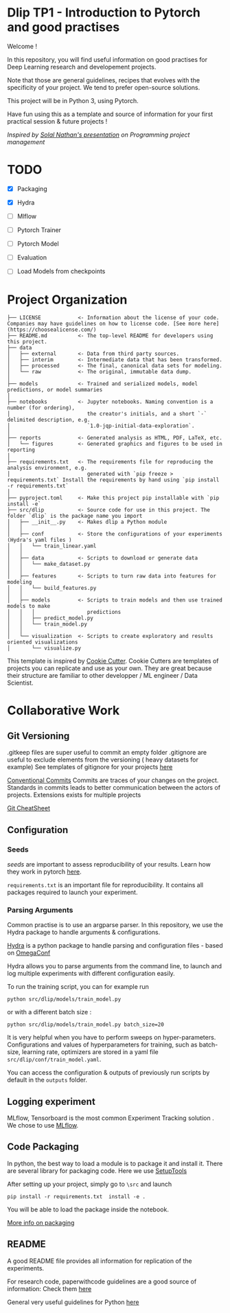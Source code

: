 # Dlip TP1 - Introduction to Pytorch and good practises
Welcome !

In this repository, you will find useful information  on good practises for Deep Learning research and developement projects.   

Note that those are general guidelines, recipes that evolves with the specificity of your project. We tend to prefer open-source solutions. 

This project will be in Python 3, using Pytorch. 

Have fun using this as a template and source of information for your first practical session & future projects !

*Inspired by [Solal Nathan's presentation](https://hebergement.universite-paris-saclay.fr/sepag/2023_05_24_Programming_Project_Management.pdf) on Programming project management*

# TODO
- [x] Packaging
- [x] Hydra
- [ ] Mlflow
- [ ] Pytorch Trainer
- [ ] Pytorch Model
- [ ] Evaluation 
- [ ] Load Models from checkpoints 


# Project Organization



```
├── LICENSE            <- Information about the license of your code. Companies may have guidelines on how to license code. [See more here](https://choosealicense.com/)
├── README.md          <- The top-level README for developers using this project.
├── data
│   ├── external       <- Data from third party sources.
│   ├── interim        <- Intermediate data that has been transformed.
│   ├── processed      <- The final, canonical data sets for modeling.
│   └── raw            <- The original, immutable data dump.
│
├── models             <- Trained and serialized models, model predictions, or model summaries
│
├── notebooks          <- Jupyter notebooks. Naming convention is a number (for ordering),
│                         the creator's initials, and a short `-` delimited description, e.g.
│                         `1.0-jqp-initial-data-exploration`.
│
├── reports            <- Generated analysis as HTML, PDF, LaTeX, etc.
│   └── figures        <- Generated graphics and figures to be used in reporting
│ 
├── requirements.txt   <- The requirements file for reproducing the analysis environment, e.g.
│                         generated with `pip freeze > requirements.txt` Install the requirements by hand using `pip install -r requirements.txt`
│
├── pyproject.toml     <- Make this project pip installable with `pip install -e`
├── src/dlip           <- Source code for use in this project. The folder `dlip` is the package name you import
│   ├── __init__.py    <- Makes dlip a Python module
│   │
│   ├── conf           <- Store the configurations of your experiments (Hydra's yaml files )
│   │   └── train_linear.yaml
│   │
│   ├── data           <- Scripts to download or generate data
│   │   └── make_dataset.py
│   │
│   ├── features       <- Scripts to turn raw data into features for modeling
│   │   └── build_features.py
│   │
│   ├── models         <- Scripts to train models and then use trained models to make
│   │   │                 predictions
│   │   ├── predict_model.py
│   │   └── train_model.py
│   │
│   └── visualization  <- Scripts to create exploratory and results oriented visualizations
│       └── visualize.py

```


This template is inspired by [Cookie Cutter](https://drivendata.github.io/cookiecutter-data-science/). Cookie Cutters  are templates of projects you can replicate and use as your own. They are great because their structure are familiar to other developper / ML engineer / Data Scientist. 



# Collaborative Work 

## Git Versioning

.gitkeep files are super useful to commit an empty folder
.gitignore are useful to exclude elements from the versioning ( heavy datasets for example) See templates of gitignore for your projects [here](https://github.com/github/gitignore)

[Conventional Commits](https://www.conventionalcommits.org/en/v1.0.0/) Commits are traces of your changes on the project. Standards in commits leads to better communication between the actors of projects. Extensions exists for multiple projects 

[Git CheatSheet](https://training.github.com/downloads/github-git-cheat-sheet.pdf)


## Configuration


### Seeds 

*seeds* are important to assess reproducibility of your results. Learn how they work in pytorch [here](https://pytorch.org/docs/stable/notes/randomness.html).

`requirements.txt` is an important file for reproducibility. It contains all packages required to launch your experiment. 

### Parsing Arguments


Common practise is to use an argparse parser. In this repository, we use the Hydra package to handle arguments & configurations.


[Hydra](https://hydra.cc/docs/intro/) is a python package to handle parsing and configuration files 
	- based on [OmegaConf](https://github.com/omry/omegaconf)

Hydra allows you to parse arguments from the command line, to launch and log multiple experiments with different configuration easily. 

To run the training script, you can for example run 

```python src/dlip/models/train_model.py```

or with a different batch size :

```python src/dlip/models/train_model.py batch_size=20```

It is very helpful when you have to perform sweeps on hyper-parameters. Configurations and values of hyperparameters for training, such as batch-size, learning rate, optimizers are stored in a yaml file ```src/dlip/conf/train_model.yaml```.

You can access the configuration & outputs of previously run scripts by default in the ```outputs``` folder.

## Logging experiment

MLflow, Tensorboard is the most common Experiment Tracking solution .  We chose to use [MLflow](https://www.mlflow.org/).

## Code Packaging 

In python, the best way to load a module is to package it and install it.  There are several library for packaging code. Here we use [SetupTools](https://setuptools.pypa.io/en/latest/userguide/quickstart.html)



After setting up your project, simply go to `\src` and launch

```pip install -r requirements.txt  install -e . ```

You will be able to load the package inside the notebook. 

[More info on packaging](https://packaging.python.org/en/latest/)

## README

A good README file provides all information for replication of the experiments. 

For research code, paperwithcode guidelines are a good source of information:
Check them [here](https://github.com/paperswithcode/releasing-research-code/tree/master)

General very useful guidelines for Python [here](https://docs.python-guide.org/) 


